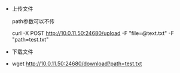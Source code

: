 - 上传文件

  path参数可以不传

  curl -X POST http://10.0.11.50:24680/upload -F "file=@text.txt" -F "path=test.txt"

- 下载文件
- wget http://10.0.11.50:24680/download?path=test.txt
